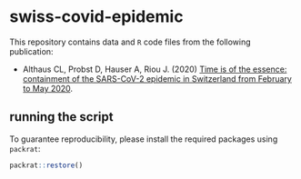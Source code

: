 # swiss-covid-epidemic

This repository contains data and `R` code files from the following publication:

- Althaus CL, Probst D, Hauser A, Riou J. (2020) [Time is of the essence: containment of the SARS-CoV-2 epidemic in Switzerland from February to May 2020]().

## running the script

To guarantee reproducibility, please install the required packages using `packrat`:

```R
packrat::restore()
```